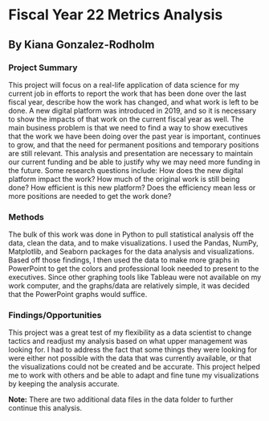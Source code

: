 # Fiscal Year 22 Metrics Analysis
## By Kiana Gonzalez-Rodholm
### Project Summary
This project will focus on a real-life application of data science for my current job in efforts to report the work that has been done over the last fiscal year, describe how the work has changed, and what work is left to be done. A new digital platform was introduced in 2019, and so it is necessary to show the impacts of that work on the current fiscal year as well. The main business problem is that we need to find a way to show executives that the work we have been doing over the past year is important, continues to grow, and that the need for permanent positions and temporary positions are still relevant. This analysis and presentation are necessary to maintain our current funding and be able to justify why we may need more funding in the future. Some research questions include: How does the new digital platform impact the work? How much of the original work is still being done? How efficient is this new platform? Does the efficiency mean less or more positions are needed to get the work done?

### Methods
The bulk of this work was done in Python to pull statistical analysis off the data, clean the data, and to make visualizations. I used the Pandas, NumPy, Matplotlib, and Seaborn packages for the data analysis and visualizations. Based off those findings, I then used the data to make more graphs in PowerPoint to get the colors and professional look needed to present to the executives. Since other graphing tools like Tableau were not available on my work computer, and the graphs/data are relatively simple, it was decided that the PowerPoint graphs would suffice.

### Findings/Opportunities
This project was a great test of my flexibility as a data scientist to change tactics and readjust my analysis based on what upper management was looking for. I had to address the fact that some things they were looking for were either not possible with the data that was currently available, or that the visualizations could not be created and be accurate. This project helped me to work with others and be able to adapt and fine tune my visualizations by keeping the analysis accurate.

**Note:** There are two additional data files in the data folder to further continue this analysis.
